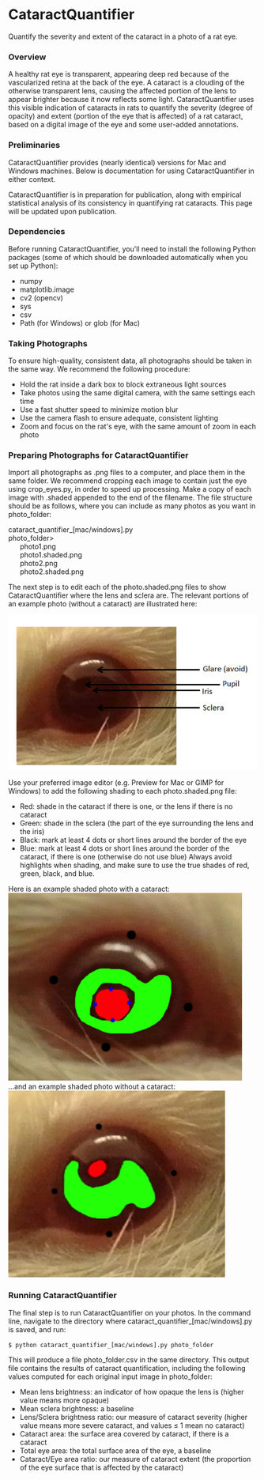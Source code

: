 # CataractQuantifier
Quantify the severity and extent of the cataract in a photo of a rat eye.

### Overview
A healthy rat eye is transparent, appearing deep red because of the vascularized retina at the back of the eye. A cataract is a clouding of the otherwise transparent lens, causing the affected portion of the lens to appear brighter because it now reflects some light. CataractQuantifier uses this visible indication of cataracts in rats to quantify the severity (degree of opacity) and extent (portion of the eye that is affected) of a rat cataract, based on a digital image of the eye and some user-added annotations.

### Preliminaries
CataractQuantifier provides (nearly identical) versions for Mac and Windows machines. Below is documentation for using CataractQuantifier in either context. 

CataractQuantifier is in preparation for publication, along with empirical statistical analysis of its consistency in quantifying rat cataracts. This page will be updated upon publication.

### Dependencies
Before running CataractQuantifier, you'll need to install the following Python packages (some of which should be downloaded automatically when you set up Python):
- numpy
- matplotlib.image
- cv2 (opencv)
- sys
- csv
- Path (for Windows) or glob (for Mac)

### Taking Photographs
To ensure high-quality, consistent data, all photographs should be taken in the same way. We recommend the following procedure:
- Hold the rat inside a dark box to block extraneous light sources
- Take photos using the same digital camera, with the same settings each time
- Use a fast shutter speed to minimize motion blur
- Use the camera flash to ensure adequate, consistent lighting
- Zoom and focus on the rat's eye, with the same amount of zoom in each photo

### Preparing Photographs for CataractQuantifier
Import all photographs as .png files to a computer, and place them in the same folder. We recommend cropping each image to contain just the eye using crop_eyes.py, in order to speed up processing. Make a copy of each image with .shaded appended to the end of the filename. The file structure should be as follows, where you can include as many photos as you want in photo_folder:

cataract_quantifier_[mac/windows].py  
photo_folder>  
&nbsp;&nbsp;&nbsp;&nbsp;&nbsp;&nbsp;photo1.png  
&nbsp;&nbsp;&nbsp;&nbsp;&nbsp;&nbsp;photo1.shaded.png  
&nbsp;&nbsp;&nbsp;&nbsp;&nbsp;&nbsp;photo2.png  
&nbsp;&nbsp;&nbsp;&nbsp;&nbsp;&nbsp;photo2.shaded.png  

The next step is to edit each of the photo.shaded.png files to show CataractQuantifier where the lens and sclera are. The relevant portions of an example photo (without a cataract) are illustrated here:  

![](images/unshaded_labeled.png)  

Use your preferred image editor (e.g. Preview for Mac or GIMP for Windows) to add the following shading to each photo.shaded.png file:
- Red: shade in the cataract if there is one, or the lens if there is no cataract
- Green: shade in the sclera (the part of the eye surrounding the lens and the iris)
- Black: mark at least 4 dots or short lines around the border of the eye
- Blue: mark at least 4 dots or short lines around the border of the cataract, if there is one (otherwise do not use blue)
Always avoid highlights when shading, and make sure to use the true shades of red, green, black, and blue. 

Here is an example shaded photo with a cataract:  
![](images/shaded_cataract.png)  
...and an example shaded photo without a cataract:  
![](images/shaded_nocataract.png)  

### Running CataractQuantifier

The final step is to run CataractQuantifier on your photos. In the command line, navigate to the directory where cataract_quantifier_[mac/windows].py is saved, and run:

```console
$ python cataract_quantifier_[mac/windows].py photo_folder
```

This will produce a file photo_folder.csv in the same directory. This output file contains the results of cataract quantification, including the following values computed for each original input image in photo_folder:
- Mean lens brightness: an indicator of how opaque the lens is (higher value means more opaque)
- Mean sclera brightness: a baseline
- Lens/Sclera brightness ratio: our measure of cataract severity (higher value means more severe cataract, and values &leq; 1 mean no cataract)
- Cataract area: the surface area covered by cataract, if there is a cataract
- Total eye area: the total surface area of the eye, a baseline
- Cataract/Eye area ratio: our measure of cataract extent (the proportion of the eye surface that is affected by the cataract)

